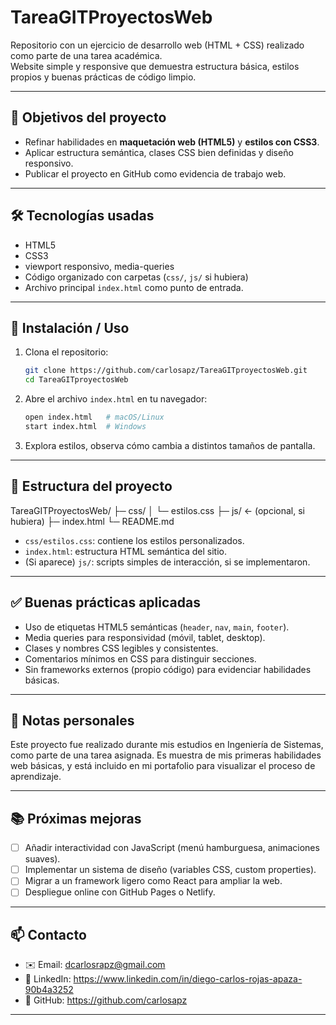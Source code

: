 # TareaGITProyectosWeb

Repositorio con un ejercicio de desarrollo web (HTML + CSS) realizado como parte de una tarea académica.  
Website simple y responsive que demuestra estructura básica, estilos propios y buenas prácticas de código limpio.

---

## 🎯 Objetivos del proyecto

- Refinar habilidades en **maquetación web (HTML5)** y **estilos con CSS3**.  
- Aplicar estructura semántica, clases CSS bien definidas y diseño responsivo.  
- Publicar el proyecto en GitHub como evidencia de trabajo web.

---

## 🛠 Tecnologías usadas

- HTML5  
- CSS3  
- viewport responsivo, media-queries  
- Código organizado con carpetas (`css/`, `js/` si hubiera)  
- Archivo principal `index.html` como punto de entrada.

---

## 🚀 Instalación / Uso

1. Clona el repositorio:

    ```bash
    git clone https://github.com/carlosapz/TareaGITproyectosWeb.git
    cd TareaGITproyectosWeb
    ```

2. Abre el archivo `index.html` en tu navegador:

    ```bash
    open index.html   # macOS/Linux
    start index.html  # Windows
    ```

3. Explora estilos, observa cómo cambia a distintos tamaños de pantalla.

---

## 📐 Estructura del proyecto

TareaGITProyectosWeb/
├─ css/
│ └─ estilos.css
├─ js/ ← (opcional, si hubiera)
├─ index.html
└─ README.md


- `css/estilos.css`: contiene los estilos personalizados.  
- `index.html`: estructura HTML semántica del sitio.  
- (Si aparece) `js/`: scripts simples de interacción, si se implementaron.

---

## ✅ Buenas prácticas aplicadas

- Uso de etiquetas HTML5 semánticas (`header`, `nav`, `main`, `footer`).  
- Media queries para responsividad (móvil, tablet, desktop).  
- Clases y nombres CSS legibles y consistentes.  
- Comentarios mínimos en CSS para distinguir secciones.  
- Sin frameworks externos (propio código) para evidenciar habilidades básicas.

---

## 📝 Notas personales

Este proyecto fue realizado durante mis estudios en Ingeniería de Sistemas, como parte de una tarea asignada. Es muestra de mis primeras habilidades web básicas, y está incluido en mi portafolio para visualizar el proceso de aprendizaje.

---

## 📚 Próximas mejoras

- [ ] Añadir interactividad con JavaScript (menú hamburguesa, animaciones suaves).  
- [ ] Implementar un sistema de diseño (variables CSS, custom properties).  
- [ ] Migrar a un framework ligero como React para ampliar la web.  
- [ ] Despliegue online con GitHub Pages o Netlify.

---

## 📫 Contacto

- ✉️ Email: dcarlosrapz@gmail.com  
- 🔗 LinkedIn: https://www.linkedin.com/in/diego-carlos-rojas-apaza-90b4a3252  
- 🐙 GitHub: https://github.com/carlosapz

---

